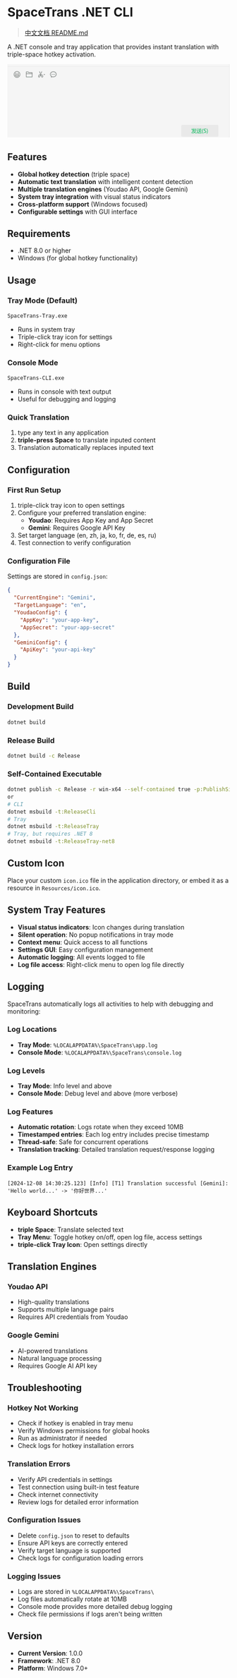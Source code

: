 # SpaceTrans .NET CLI

> [中文文档 README.md](README.md)

A .NET console and tray application that provides instant translation with triple-space hotkey activation.

![demo](docs/screen2.gif)

## Features

- **Global hotkey detection** (triple space)
- **Automatic text translation** with intelligent content detection
- **Multiple translation engines** (Youdao API, Google Gemini)
- **System tray integration** with visual status indicators
- **Cross-platform support** (Windows focused)
- **Configurable settings** with GUI interface

## Requirements

- .NET 8.0 or higher
- Windows (for global hotkey functionality)

## Usage

### Tray Mode (Default)
```bash
SpaceTrans-Tray.exe
```
- Runs in system tray
- Triple-click tray icon for settings
- Right-click for menu options

### Console Mode
```bash
SpaceTrans-CLI.exe
```
- Runs in console with text output
- Useful for debugging and logging

### Quick Translation
1. type any text in any application
2. **triple-press Space** to translate inputed content
3. Translation automatically replaces inputed text

## Configuration

### First Run Setup
1. triple-click tray icon to open settings
2. Configure your preferred translation engine:
   - **Youdao**: Requires App Key and App Secret
   - **Gemini**: Requires Google API Key
3. Set target language (en, zh, ja, ko, fr, de, es, ru)
4. Test connection to verify configuration

### Configuration File
Settings are stored in `config.json`:
```json
{
  "CurrentEngine": "Gemini",
  "TargetLanguage": "en",
  "YoudaoConfig": {
    "AppKey": "your-app-key",
    "AppSecret": "your-app-secret"
  },
  "GeminiConfig": {
    "ApiKey": "your-api-key"
  }
}
```

## Build

### Development Build
```bash
dotnet build
```

### Release Build
```bash
dotnet build -c Release
```

### Self-Contained Executable
```bash
dotnet publish -c Release -r win-x64 --self-contained true -p:PublishSingleFile=true
or
# CLI
dotnet msbuild -t:ReleaseCli
# Tray
dotnet msbuild -t:ReleaseTray
# Tray, but requires .NET 8
dotnet msbuild -t:ReleaseTray-net8
```

## Custom Icon

Place your custom `icon.ico` file in the application directory, or embed it as a resource in `Resources/icon.ico`.

## System Tray Features

- **Visual status indicators**: Icon changes during translation
- **Silent operation**: No popup notifications in tray mode
- **Context menu**: Quick access to all functions
- **Settings GUI**: Easy configuration management
- **Automatic logging**: All events logged to file
- **Log file access**: Right-click menu to open log file directly

## Logging

SpaceTrans automatically logs all activities to help with debugging and monitoring:

### Log Locations
- **Tray Mode**: `%LOCALAPPDATA%\SpaceTrans\app.log`
- **Console Mode**: `%LOCALAPPDATA%\SpaceTrans\console.log`

### Log Levels
- **Tray Mode**: Info level and above
- **Console Mode**: Debug level and above (more verbose)

### Log Features
- **Automatic rotation**: Logs rotate when they exceed 10MB
- **Timestamped entries**: Each log entry includes precise timestamp
- **Thread-safe**: Safe for concurrent operations
- **Translation tracking**: Detailed translation request/response logging

### Example Log Entry
```
[2024-12-08 14:30:25.123] [Info] [T1] Translation successful [Gemini]: 'Hello world...' -> '你好世界...'
```

## Keyboard Shortcuts

- **triple Space**: Translate selected text
- **Tray Menu**: Toggle hotkey on/off, open log file, access settings
- **triple-click Tray Icon**: Open settings directly

## Translation Engines

### Youdao API
- High-quality translations
- Supports multiple language pairs
- Requires API credentials from Youdao

### Google Gemini
- AI-powered translations
- Natural language processing
- Requires Google AI API key

## Troubleshooting

### Hotkey Not Working
- Check if hotkey is enabled in tray menu
- Verify Windows permissions for global hooks
- Run as administrator if needed
- Check logs for hotkey installation errors

### Translation Errors
- Verify API credentials in settings
- Test connection using built-in test feature
- Check internet connectivity
- Review logs for detailed error information

### Configuration Issues
- Delete `config.json` to reset to defaults
- Ensure API keys are correctly entered
- Verify target language is supported
- Check logs for configuration loading errors

### Logging Issues
- Logs are stored in `%LOCALAPPDATA%\SpaceTrans\`
- Log files automatically rotate at 10MB
- Console mode provides more detailed debug logging
- Check file permissions if logs aren't being written

## Version
- **Current Version**: 1.0.0
- **Framework**: .NET 8.0
- **Platform**: Windows 7.0+